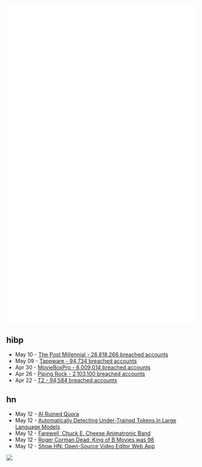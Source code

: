 ![Metrics](https://raw.githubusercontent.com/phixion/phixion/master/metrics.svg)

## hibp

<!--
for https://github.com/phixion/phixion/blob/main/.github/workflows/feeds.yml
-->
<!--START_SECTION:haveibeenpwnd-->
- May 10 - [The Post Millennial - 26,818,266 breached accounts](https://haveibeenpwned.com/PwnedWebsites#ThePostMillennial)
- May 09 - [Tappware - 94,734 breached accounts](https://haveibeenpwned.com/PwnedWebsites#Tappware)
- Apr 30 - [MovieBoxPro - 6,009,014 breached accounts](https://haveibeenpwned.com/PwnedWebsites#MovieBoxPro)
- Apr 26 - [Piping Rock - 2,103,100 breached accounts](https://haveibeenpwned.com/PwnedWebsites#PipingRock)
- Apr 22 - [T2 - 94,584 breached accounts](https://haveibeenpwned.com/PwnedWebsites#T2)
<!--END_SECTION:haveibeenpwnd-->

## hn

<!--
for https://github.com/phixion/phixion/blob/main/.github/workflows/feeds.yml
-->
<!--START_SECTION:hn-->
- May 12 - [AI Ruined Quora](https://jonn.substack.com/p/how-ai-ruined-quora)
- May 12 - [Automatically Detecting Under-Trained Tokens in Large Language Models](https://arxiv.org/abs/2405.05417)
- May 12 - [Farewell, Chuck E. Cheese Animatronic Band](https://www.nytimes.com/2024/05/11/business/chuck-e-cheese-animatronic-band.html)
- May 12 - [Roger Corman Dead: King of B Movies was 98](https://variety.com/2024/film/news/roger-corman-dead-producer-independent-b-movie-1235999591/)
- May 12 - [Show HN: Open-Source Video Editor Web App](https://news.ycombinator.com/item?id=40331968)
<!--END_SECTION:hn-->

<!--
for https://yhype.me
-->
![](https://hit.yhype.me/github/profile?user_id=13013670)
